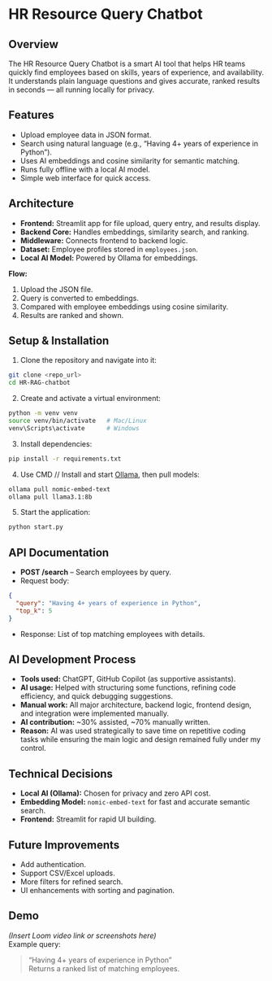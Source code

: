 # HR Resource Query Chatbot

## Overview
The HR Resource Query Chatbot is a smart AI tool that helps HR teams quickly find employees based on skills, years of experience, and availability.  
It understands plain language questions and gives accurate, ranked results in seconds — all running locally for privacy.

## Features
- Upload employee data in JSON format.
- Search using natural language (e.g., “Having 4+ years of experience in Python”).
- Uses AI embeddings and cosine similarity for semantic matching.
- Runs fully offline with a local AI model.
- Simple web interface for quick access.

## Architecture
- **Frontend:** Streamlit app for file upload, query entry, and results display.
- **Backend Core:** Handles embeddings, similarity search, and ranking.
- **Middleware:** Connects frontend to backend logic.
- **Dataset:** Employee profiles stored in `employees.json`.
- **Local AI Model:** Powered by Ollama for embeddings.

**Flow:**  
1. Upload the JSON file.  
2. Query is converted to embeddings.  
3. Compared with employee embeddings using cosine similarity.  
4. Results are ranked and shown.

## Setup & Installation
1. Clone the repository and navigate into it:
```bash
git clone <repo_url>
cd HR-RAG-chatbot
```
2. Create and activate a virtual environment:
```bash
python -m venv venv
source venv/bin/activate   # Mac/Linux
venv\Scripts\activate      # Windows
```
3. Install dependencies:
```bash
pip install -r requirements.txt
```
4. Use CMD // Install and start [Ollama](https://ollama.ai/), then pull models:
```bash
ollama pull nomic-embed-text
ollama pull llama3.1:8b
```
5. Start the application:
```bash
python start.py
```

## API Documentation
- **POST /search** – Search employees by query.
- Request body:
```json
{
  "query": "Having 4+ years of experience in Python",
  "top_k": 5
}
```
- Response: List of top matching employees with details.

## AI Development Process
- **Tools used:** ChatGPT, GitHub Copilot (as supportive assistants).
- **AI usage:** Helped with structuring some functions, refining code efficiency, and quick debugging suggestions.
- **Manual work:** All major architecture, backend logic, frontend design, and integration were implemented manually.
- **AI contribution:** ~30% assisted, ~70% manually written.
- **Reason:** AI was used strategically to save time on repetitive coding tasks while ensuring the main logic and design remained fully under my control.

## Technical Decisions
- **Local AI (Ollama):** Chosen for privacy and zero API cost.
- **Embedding Model:** `nomic-embed-text` for fast and accurate semantic search.
- **Frontend:** Streamlit for rapid UI building.

## Future Improvements
- Add authentication.
- Support CSV/Excel uploads.
- More filters for refined search.
- UI enhancements with sorting and pagination.

## Demo
*(Insert Loom video link or screenshots here)*  
Example query:  
> “Having 4+ years of experience in Python”  
Returns a ranked list of matching employees.
